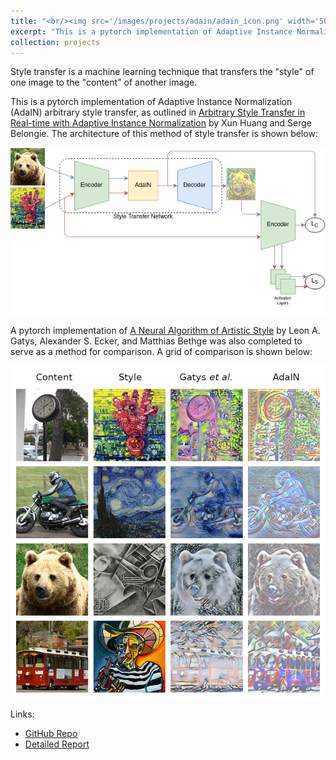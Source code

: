 ```yaml
---
title: "<br/><img src='/images/projects/adain/adain_icon.png' width='50'> AdaIN Style Transfer"
excerpt: "This is a pytorch implementation of Adaptive Instance Normalization (AdaIN) arbitrary style transfer, as outlined in Arbitrary Style Transfer in Real-time with Adaptive Instance Normalization by Xun Huang and Serge Belongie."
collection: projects
---
```


Style transfer is a machine learning technique that transfers the "style" of one image to the "content" of another image.

This is a pytorch implementation of Adaptive Instance Normalization (AdaIN) arbitrary style transfer, as outlined in [Arbitrary Style Transfer in Real-time with Adaptive Instance Normalization](https://arxiv.org/abs/1703.06868) by Xun Huang and Serge Belongie. The architecture of this method of style transfer is shown below:

<img src="/images/projects/adain/architecture.png">


A pytorch implementation of  [A Neural Algorithm of Artistic Style](https://arxiv.org/abs/1508.06576) by Leon A. Gatys, Alexander S. Ecker, and Matthias Bethge was also completed to serve as a method for comparison. A grid of comparison is shown below:

<img src="/images/projects/adain/grid.png">

Links:
* [GitHub Repo](https://github.com/hvak/adaIN-style-transfer)
* [Detailed Report](https://github.com/hvak/adaIN-style-transfer/blob/main/report.pdf)